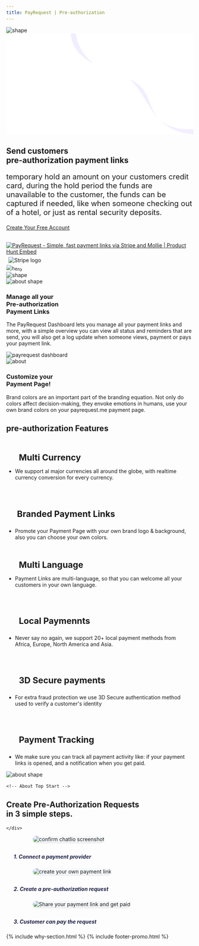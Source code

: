 ```yaml
---
title: PayRequest | Pre-authorization
---
```


<!-- Done for the new website! -->

<section class="hero-section">
<!-- Hero Shape Start -->
      
<div class="hero-shape5">
<img src="https://payrequest.io/assets/logos/Icon%20white.png" alt="shape" style="max-width: 160px;">
         </div>
<!-- Hero Shape End -->
          
 <!-- Hero Bg Start -->
<div class="hero-bg">
            <img src="assets/img/hero_shape.png" alt="hero shape">
         </div>
<!-- Hero Bg End -->
          
<div class="container">
            <div class="row align-items-center">
             <div class="col-lg-6 col-md-6">
                  <div class="hero-left">
                     <h2>Send customers <br> pre-authorization 
<span class="underline">payment links</span></h2>


<p style="
    font-size: 20px;
">temporary hold an amount on your customers credit card, during the hold period the funds are unavailable to the customer, the funds can be captured if needed, like when someone checking out of a hotel, or just as rental security deposits.
</p>

<a href="http://dashboard.payrequest.io/" class="theme-btn mt-4"> Create Your Free Account <span class="fa fa-chevron-right" aria-hidden="true"></span> </a>
</div>



<div class="mt-3" style="/* margin-bottom: 150px; */">
<br> 
<a href="https://www.producthunt.com/posts/payrequest?utm_source=badge-top-post-badge&amp;utm_medium=badge&amp;utm_souce=badge-payrequest" target="_blank"><img src="https://api.producthunt.com/widgets/embed-image/v1/top-post-badge.svg?post_id=176421&amp;theme=light&amp;period=daily" alt="PayRequest - Simple, fast payment links via Stripe and Mollie | Product Hunt Embed" style="width: 250px; height: 54px;" width="250px" height="54px"></a>



<img alt="Stripe logo" src="https://payrequest.io/assets/img/stripe-partner-badges/L_Color_Solid.svg" style="height: 63px;padding: 6px;">
                        </div>
               </div>

<div class="col-lg-6 col-md-6">
                  <div class="hero-right">
                   <img src="https://i.imgur.com/DACCWXd.png" alt="hero" style="
    transform: perspective(1000px) rotateY(-13deg) rotateX(5deg) rotateZ(7deg) scaleY(0.9) scaleX(0.95) translateX(-3%) translateY(-3%);
">
                     <div class="hero-dot-shape">
                 <img src="http://themescare.com/demos/robofume-view/assets/img/hero-dot-shape.png" alt="shape">
                     </div>
                  </div>
               </div>
            </div>
         </div>
</section>


<section class="about-section">
         <!-- Top Shape Start -->
         <div class="about-top-shape">
            <img src="http://themescare.com/demos/robofume-view/assets/img/about-shape.png" alt="about shape">
         </div>
         <!-- Top Shape End -->
         <!-- Bottom Shape Start -->

<!-- Bottom Shape End -->
<!-- About Top Start -->
<div class="about-top section_100">
            <div class="container">
             <div class="row align-items-center">
                  <div class="col-lg-6">
                     <div class="about-left wow fadeInLeft" data-wow-duration="1s" data-wow-delay="0.2s" style="visibility: visible; animation-duration: 1s; animation-delay: 0.2s; animation-name: fadeInLeft;">
                        <h3>Manage all your<br>Pre-authorization<br>Payment Links</h3>
                        <p>The PayRequest Dashboard lets you manage all your payment links and more, with a simple overview you can view all status and reminders that are send, you will also get a log update when someone views, payment or pays your payment link.

</p>
                      
</div>
                  </div>
                  <div class="col-lg-6">
                     <div class="about-right wow fadeInRight" data-wow-duration="1s" data-wow-delay="0.3s" style="visibility: visible; animation-duration: 1s; animation-delay: 0.3s; animation-name: fadeInRight;">
  <img src="https://payrequest.io/assets/img/banners/payrequest-dashboard-v2.png" alt="payrequest dashboard">
                     </div>
                  </div>
               </div>
            </div>
         </div>
<!-- About Top End -->
          
<!-- About Bottom Start -->
<div class="about-bottom section_b_100">
            <div class="container">
          <div class="row align-items-center">
                  <div class="col-lg-6">
                     <div class="about-right wow fadeInLeft" data-wow-duration="1s" data-wow-delay="0.2s" style="visibility: visible; animation-duration: 1s; animation-delay: 0.2s; animation-name: fadeInLeft;">
                        <img src="https://8designers.com/8/wp-content/uploads/2020/08/Artboard-%E2%80%93-7@2x.png" alt="about">
                     </div>
                  </div>
                  <div class="col-lg-6">
                     <div class="about-left wow fadeInRight" data-wow-duration="1s" data-wow-delay="0.3s" style="visibility: visible; animation-duration: 1s; animation-delay: 0.3s; animation-name: fadeInRight;">
                        <h3>Customize your
<br>Payment Page!</h3>
                        <p>Brand colors are an important part of the branding equation. Not only do colors affect decision-making, they envoke emotions in humans, use your own brand colors on your payrequest.me payment page.


</p>
                       
</div>
                  </div>
               </div>
            </div>
</div>
<!-- About Bottom End -->
</section>



<section class="contact-form section_100">
         <div class="container">
            <div class="row">
               <div class="col-lg-12">
                  <div class="section-title wow fadeInUp" data-wow-duration="1s" data-wow-delay="0.3s" style="visibility: visible; animation-duration: 1s; animation-delay: 0.3s; animation-name: fadeInUp;">
                     <h2>pre-authorization <span>Features</span></h2>
                  </div>
               </div>
            </div>
<div class="row" style="margin-bottom: 20px;">
<div class="col-lg-4 d-flex">
<div class="address-area wow fadeInRight" data-wow-duration="1s" data-wow-delay="0.3s" style="visibility: visible; animation-duration: 1s; animation-delay: 0.3s; animation-name: fadeInRight;">

<h4 class="title" style="margin-bottom: 0px;padding: 20px 24px 0px;font-size: 23px;">
<i class="fad fa-euro-sign" style="padding-right: 10px;" aria-hidden="true"></i>Multi Currency
</h4>
                    
<ul class="address-list">
<li>
<p>We support al major currencies all around the globe, with realtime currency conversion for every currency.
</p>
</li>        
</ul>

 </div>
</div>




<div class="col-lg-4 d-flex">
<div class="address-area wow fadeInRight" data-wow-duration="1s" data-wow-delay="0.3s" style="visibility: visible; animation-duration: 1s; animation-delay: 0.3s; animation-name: fadeInRight;">


<h4 class="title" style="
    margin-bottom: 0px;
    font-size: 23px;
    padding: 20px 24px 0px;
">
    
 <i class="fad fa-paint-brush" style="padding-right: 5px;" aria-hidden="true"></i>Branded Payment Links
</h4>
                    
<ul class="address-list">
<li>
<p>Promote your Payment Page with your own brand logo &amp; background, also you can choose your own colors. 
</p>
</li>
                        
</ul>

 </div>
 </div>

<div class="col-lg-4 d-flex">
<div class="address-area wow fadeInRight" data-wow-duration="1s" data-wow-delay="0.3s" style="visibility: visible; animation-duration: 1s; animation-delay: 0.3s; animation-name: fadeInRight;">

<h4 class="title" style="margin-bottom: 0px; padding: 20px 24px 0px; font-size: 23px;">
<i class="fad fa-language" style="padding-right: 10px;" aria-hidden="true"></i>Multi Language
</h4>
                    
<ul class="address-list">
<li>
<p>Payment Links are multi-language, so that you can welcome all your customers in your own language.
</p>
</li>
                        
 </ul>

 </div>
 </div>




 </div>

<div class="row">

<div class="col-lg-4 d-flex">
<div class="address-area wow fadeInRight" data-wow-duration="1s" data-wow-delay="0.3s" style="visibility: visible; animation-duration: 1s; animation-delay: 0.3s; animation-name: fadeInRight;">


<h4 class="title" style="margin-bottom: 0px; padding: 20px 24px 0px; font-size: 23px;">
    
<i class="fa fa-money-bill-wave" style="padding-right: 10px;" aria-hidden="true"></i>Local Paymennts

</h4>
                    
<ul class="address-list">
                        <li>
                           <p>Never say no again, we support 20+ local payment methods from Africa, Europe, North America and Asia.
</p>
                        </li>
                        
 </ul>

   </div>
 </div>




<div class="col-lg-4 d-flex">
 <div class="address-area wow fadeInRight" data-wow-duration="1s" data-wow-delay="0.3s" style="visibility: visible; animation-duration: 1s; animation-delay: 0.3s; animation-name: fadeInRight;">

<h4 class="title" style="
    margin-bottom: 0px;
    padding: 20px 24px 0px;
    font-size: 23px;
">
    
 <i class="fad fa-shield-check" style="padding-right: 10px;" aria-hidden="true"></i> 3D Secure payments
</h4>
                    
<ul class="address-list">
<li>
<p>For extra fraud protection we use 3D Secure authentication method used to verify a customer's identity 
</p>
</li>
                        
  </ul>
 </div>
 </div>


<div class="col-lg-4 d-flex">
<div class="address-area wow fadeInRight" data-wow-duration="1s" data-wow-delay="0.3s" style="visibility: visible; animation-duration: 1s; animation-delay: 0.3s; animation-name: fadeInRight;">

<h4 class="title" style="
    margin-bottom: 0px;
    padding: 20px 24px 0px;
    font-size: 23px;
">
    
<i class="fad fa-analytics" style="padding-right: 10px;" aria-hidden="true"></i>Payment Tracking
</h4>
                    
<ul class="address-list">
<li>
<p>We make sure you can track all payment activity like: if your payment links is opened, and a notification when you get paid.
</p>
</li>
                                 
  </ul>

  </div>
  </div>


  </div>
</div>
</section>
  
  
 <section class="about-section">
            <!-- Top Shape Start -->
            <div class="about-top-shape">
               <img src="http://themescare.com/demos/robofume-view/assets/img/about-shape.png" alt="about shape">
            </div>
   <!-- Top Shape End -->
   <!-- Bottom Shape Start -->
   
   <!-- Bottom Shape End -->
    <!-- About Top Start -->
   <div class="about-top section_100">
               <div class="container">
                <div class="row align-items-center">
                     <div class="col-lg-12">
                     <div class="section-title wow fadeInUp" data-wow-duration="1s" data-wow-delay="0.3s" style="visibility: visible; animation-duration: 1s; animation-delay: 0.3s; animation-name: fadeInUp;">
                        <div class="section-title">
   <h2>Create <span>Pre-Authorization Requests</span><br> in 3 simple steps.</h2>
   </div>
                     </div>
                     
    </div>
   <style>
     .bubble-number {
       display: block;
       width: 50px;
       height: 50px;
       background: url(https://chatlio.com/img/bg-bubble-number.svg) no-repeat center;
       background-size: 50px;
       line-height: 50px;
       color: #fff;
       font-size: 1.25rem;
       font-weight: 700;
       text-align: center;
       position: absolute;
       top: -20px;
       right: 0;
     }
     
     .img-wrap {
       max-height: 220px;
       max-width: 360px;
       margin-left: auto;
       margin-right: auto;
       margin-bottom: 30px;
       border-radius: 10px;
       position: relative;
     }
     
     .img-wrap img {
       background: #f5f9fc;
       border-radius: 10px;
       max-width: 100%;
       height: auto;
       box-shadow: 0 2px 3px 0 rgba(0, 0, 0, .1);
       height: 200px;
       width: 350px;
     }
   
   </style>
   
   <style>
   .section-content .image-container {
       height: 400px;
   }
   .section-content .image-container .img-comments {
       z-index: 3;
       left: -100px;
       top: -40px;
   }
   .section-content .image-container img {
       position: absolute;
       width: 100%;
       max-width: 380px;
   }
   [class*=shadow] {
       transition: all .15s ease;
   }
   .section-content .image-container .img-blog {
       z-index: 4;
       left: 100px;
       top: 20px;
   }
   .profile-page .card-profile .card-profile-image img, .shadow {
       box-shadow: 0 15px 35px rgba(50,50,93,.1),0 5px 15px rgba(0,0,0,.07)!important;
   }
   rounded {
       border-radius: .25rem!important;
   }
   </style>
   
   
   <div class="row">
             <div class="col-sm-4 aos-init aos-animate" data-aos="fade-up" data-aos-easing="delay-slide" data-aos-duration="1300" data-aos-delay="400" data-aos-offset="-100">
               <div class="img-wrap">
                 <img src="https://i.imgur.com/V8IqnbY.png" alt="confirm chatlio screenshot">
                 <span class="bubble-number">1</span>
               </div>
               <h5 style="
       font-weight: 700;
       color: #1c2045;
       margin-left: 20px;
   ">
                 1. Connect a payment provider
               <p></p></h5>
             </div>
             <div class="col-sm-4 aos-init aos-animate" data-aos="fade-up" data-aos-easing="delay-slide" data-aos-duration="1300" data-aos-delay="500" data-aos-offset="-100">
               <div class="img-wrap">
                       <img src="https://ph-files.imgix.net/9a1b96a7-287d-4488-b20a-39e230fbb381.png?auto=format&amp;auto=compress&amp;codec=mozjpeg&amp;cs=strip&amp;w=716.0578186596583&amp;h=380&amp;fit=max&amp;dpr=2" alt="create your own payment link">
                 <span class="bubble-number">2</span>
               </div>
               <h5 style="
       font-weight: 700;
       color: #1c2045;
       margin-left: 20px;
   ">2. Create a pre-authorization request</h5>
             </div>
             <div class="col-sm-4 aos-init aos-animate" data-aos="fade-up" data-aos-easing="delay-slide" data-aos-duration="1300" data-aos-delay="600" data-aos-offset="-100">
               <div class="img-wrap">
                 <img src="https://ph-files.imgix.net/f1dc7351-a727-4376-ad75-57678e88b97e.png?auto=format&amp;auto=compress&amp;codec=mozjpeg&amp;cs=strip&amp;w=714.060446780552&amp;h=380&amp;fit=max&amp;dpr=2" alt="Share your payment link and get paid">
                 <span class="bubble-number">3</span>
               </div>
               <h5 style="
       font-weight: 700;
       color: #1c2045;
       margin-left: 20px;
   ">3. Customer can pay the request</h5>
             </div>
           </div>
                  </div>
               </div>
            </div>
   <!-- About Top End -->
             
   <!-- About Bottom Start -->
   <!-- About Bottom End -->
   </section>
  
  
  {% include why-section.html %}
  {% include footer-promo.html %}
  
